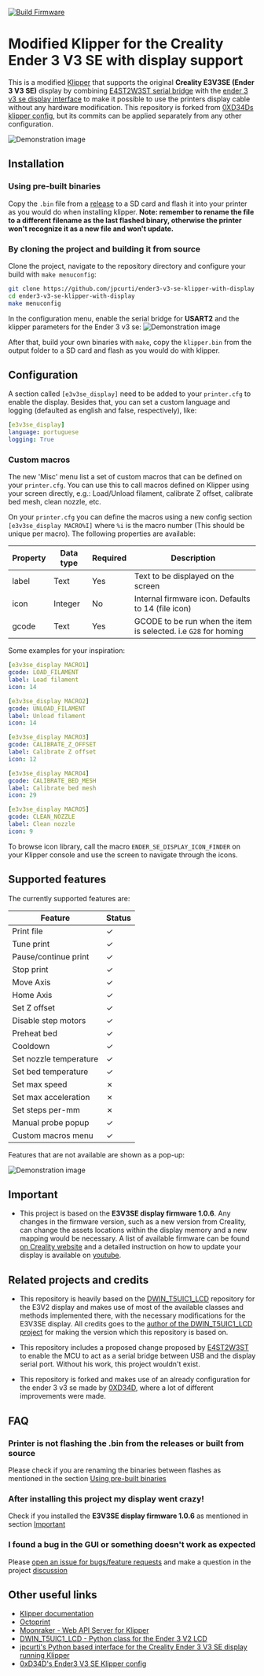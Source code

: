 <!-- markdownlint-disable-next-line MD041 -->
[![Build Firmware](https://github.com/Atomique13/ender3-v3-se-klipper-with-display/actions/workflows/build-firmware.yaml/badge.svg)](https://github.com/Atomique13/ender3-v3-se-klipper-with-display/actions/workflows/build-firmware.yaml)

# Modified Klipper for the Creality Ender 3 V3 SE with display support

This is a modified [Klipper](https://www.klipper3d.org/) that supports the original **Creality E3V3SE (Ender 3 V3 SE)** display by combining [E4ST2W3ST serial bridge](https://github.com/Klipper3d/klipper/commit/6469418d73be6743a7130b50fdb5a57d311435ca) with the [ender 3 v3 se display interface](https://github.com/jpcurti/E3V3SE_display_klipper) to make it possible to use the printers display cable without any hardware modification. This repository is forked from [0XD34Ds klipper config](https://github.com/0xD34D/klipper_ender3_v3_se), but its commits can be applied separately from any other configuration.

![Demonstration image](e3v3se_docs/images/display_e3v3se_klipper.gif)

## Installation

### Using pre-built binaries

Copy the `.bin` file from a [release](https://github.com/jpcurti/ender3-v3-se-klipper-with-display/releases) to a SD card and flash it into your printer as you would do when installing klipper. **Note: remember to rename the file to a different filename as the last flashed binary, otherwise the printer won't recognize it as a new file and won't update.**

### By cloning the project and building it from source

Clone the project, navigate to the repository directory and configure your build with `make menuconfig`:

```sh
git clone https://github.com/jpcurti/ender3-v3-se-klipper-with-display
cd ender3-v3-se-klipper-with-display
make menuconfig
```

In the configuration menu, enable the serial bridge for **USART2** and the klipper parameters for the Ender 3 v3 se:
![Demonstration image](e3v3se_docs/images/klipper_make_menuconfig_serial_bridge.png)

After that, build your own binaries with `make`, copy the `klipper.bin` from the output folder to a SD card and flash as you would do with klipper.

## Configuration

A section called `[e3v3se_display]` need to be added to your `printer.cfg` to enable the display. Besides that, you can set a custom language and logging (defaulted as english and false, respectively), like:

```yaml
[e3v3se_display]
language: portuguese
logging: True
```

### Custom macros

The new 'Misc' menu list a set of custom macros that can be defined on your `printer.cfg`.
You can use this to call macros defined on Klipper using your screen directly, e.g.: Load/Unload filament, calibrate Z offset, calibrate bed mesh, clean nozzle, etc.

On your `printer.cfg` you can define the macros using a new config section `[e3v3se_display MACRO%I]` where `%i` is the macro number (This should be unique per macro). The following properties are available:

| Property | Data type | Required | Description                                                      |
|----------|-----------|----------|------------------------------------------------------------------|
| label    | Text      | Yes      | Text to be displayed on the screen                               |
| icon     | Integer   | No       | Internal firmware icon. Defaults to 14 (file icon)               |
| gcode    | Text      | Yes      | GCODE to be run when the item is selected.  i.e `G28` for homing |

Some examples for your inspiration:

```yaml
[e3v3se_display MACRO1]
gcode: LOAD_FILAMENT
label: Load filament
icon: 14

[e3v3se_display MACRO2]
gcode: UNLOAD_FILAMENT
label: Unload filament
icon: 14

[e3v3se_display MACRO3]
gcode: CALIBRATE_Z_OFFSET
label: Calibrate Z offset
icon: 12

[e3v3se_display MACRO4]
gcode: CALIBRATE_BED_MESH
label: Calibrate bed mesh
icon: 29

[e3v3se_display MACRO5]
gcode: CLEAN_NOZZLE
label: Clean nozzle
icon: 9
```

To browse icon library, call the macro `ENDER_SE_DISPLAY_ICON_FINDER` on your Klipper console and use the screen to navigate through the icons.

## Supported features

The currently supported features are:

| Feature                | Status  |
| ---------------------- | ------- |
| Print file             | &check; |
| Tune print             | &check; |
| Pause/continue print   | &check; |
| Stop print             | &check; |
| Move Axis              | &check; |
| Home Axis              | &check; |
| Set Z offset           | &check; |
| Disable step motors    | &check; |
| Preheat bed            | &check; |
| Cooldown               | &check; |
| Set nozzle temperature | &check; |
| Set bed temperature    | &check; |
| Set max speed          | &cross; |
| Set max acceleration   | &cross; |
| Set steps per-mm       | &cross; |
| Manual probe popup     | &check; |
| Custom macros menu     | &check; |

Features that are not available are shown as a pop-up:

![Demonstration image](e3v3se_docs/images/disabled_features.gif)

## Important

- This project is based on the **E3V3SE display firmware 1.0.6**. Any changes in the firmware version, such as a new version from Creality, can change the assets locations within the display memory and a new mapping would be necessary. A list of available firmware can be found [on Creality website](https://www.creality.com/pages/download-ender-3-v3-se) and a detailed instruction on how to update your display is available on [youtube](https://www.youtube.com/watch?v=8oRuCusCyUM&ab_channel=CrealityAfter-sale).

## Related projects and credits

- This repository is heavily based on the [DWIN_T5UIC1_LCD](https://github.com/odwdinc/DWIN_T5UIC1_LCD) repository for the E3V2 display and makes use of most of the available classes and methods implemented there, with the necessary modifications for the E3V3SE display. All credits goes to the [author of the DWIN_T5UIC1_LCD project](https://github.com/odwdinc) for making the version which this repository is based on.

- This repository includes a proposed change proposed by [E4ST2W3ST](https://github.com/Klipper3d/klipper/commit/6469418d73be6743a7130b50fdb5a57d311435ca) to enable the MCU to act as a serial bridge between USB and the display serial port. Without his work, this project wouldn't exist.

- This repository is forked and makes use of an already configuration for the ender 3 v3 se made by [0XD34D](https://github.com/0xD34D/klipper_ender3_v3_se), where a lot of different improvements were made.

## FAQ

### Printer is not flashing the .bin from the releases or built from source

Please check if you are renaming the binaries between flashes as mentioned in the section [Using pre-built binaries](#using-pre-built-binaries)

<!-- markdownlint-disable-next-line MD026 -->
### After installing this project my display went crazy!

Check if you installed the **E3V3SE display firmware 1.0.6** as mentioned in section [Important](#important)

### I found a bug in the GUI or something doesn't work as expected

Please [open an issue for bugs/feature requests](https://github.com/jpcurti/ender3-v3-se-klipper-with-display/issues) and make a question in the project [discussion](https://github.com/jpcurti/ender3-v3-se-klipper-with-display/discussions)

## Other useful links

- [Klipper documentation](https://www.klipper3d.org)
- [Octoprint](https://octoprint.org/)
- [Moonraker - Web API Server for Klipper](https://github.com/arksine/moonraker)
- [DWIN_T5UIC1_LCD - Python class for the Ender 3 V2 LCD](https://github.com/odwdinc/DWIN_T5UIC1_LCD)
- [jpcurti's Python based interface for the Creality Ender 3 V3 SE display running Klipper](https://github.com/jpcurti/E3V3SE_display_klipper)
- [0xD34D's Ender3 V3 SE Klipper config](https://github.com/0xD34D/klipper_ender3_v3_se)
